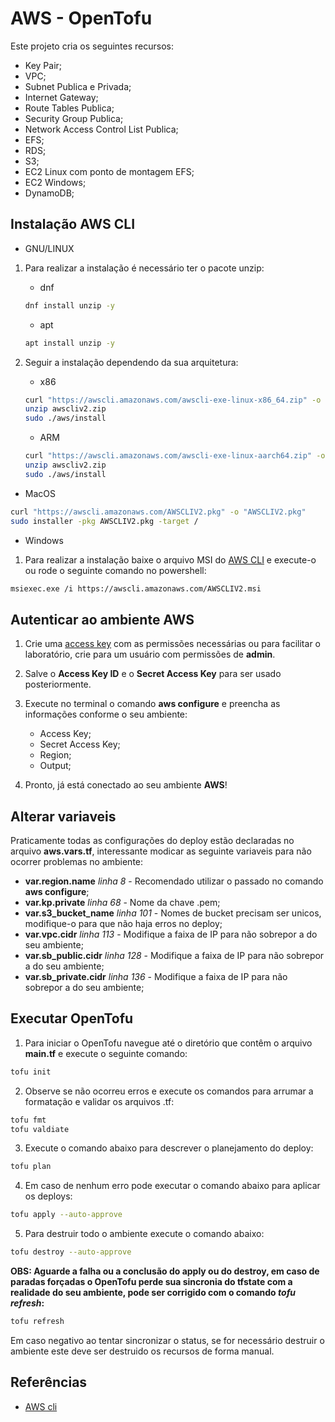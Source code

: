 # AWS - OpenTofu

Este projeto cria os seguintes recursos:
+ Key Pair; 
+ VPC;
+ Subnet Publica e Privada;
+ Internet Gateway;
+ Route Tables Publica;
+ Security Group Publica;
+ Network Access Control List Publica;
+ EFS;
+ RDS;
+ S3;
+ EC2 Linux com ponto de montagem EFS;
+ EC2 Windows;
+ DynamoDB;

## Instalação AWS CLI

+ GNU/LINUX

1. Para realizar a instalação é necessário ter o pacote unzip:
   - dnf

   ```bash
   dnf install unzip -y
   ```

   - apt

   ```bash
   apt install unzip -y
   ```

2. Seguir a instalação dependendo da sua arquitetura:
   - x86

   ```bash
   curl "https://awscli.amazonaws.com/awscli-exe-linux-x86_64.zip" -o "awscliv2.zip"
   unzip awscliv2.zip
   sudo ./aws/install
   ``` 

   - ARM

   ```bash
   curl "https://awscli.amazonaws.com/awscli-exe-linux-aarch64.zip" -o "awscliv2.zip"
   unzip awscliv2.zip
   sudo ./aws/install
   ``` 

+ MacOS

```bash
curl "https://awscli.amazonaws.com/AWSCLIV2.pkg" -o "AWSCLIV2.pkg"
sudo installer -pkg AWSCLIV2.pkg -target /
```

+ Windows

1. Para realizar a instalação baixe o arquivo MSI do [AWS CLI](https://awscli.amazonaws.com/AWSCLIV2.msi) e execute-o ou rode o seguinte comando no powershell:
```bash
msiexec.exe /i https://awscli.amazonaws.com/AWSCLIV2.msi
```
## Autenticar ao ambiente AWS

1. Crie uma [access key](https://docs.aws.amazon.com/IAM/latest/UserGuide/id_credentials_access-keys.html) com as permissões necessárias ou para facilitar o laboratório, crie para um usuário com permissões de **admin**.

2. Salve o **Access Key ID** e o **Secret Access Key** para ser usado posteriormente.

3. Execute no terminal o comando **aws configure** e preencha as informações conforme o seu ambiente:

   + Access Key;
   + Secret Access Key;
   + Region;
   + Output;

4. Pronto, já está conectado ao seu ambiente **AWS**!

## Alterar variaveis

Praticamente todas as configurações do deploy estão declaradas no arquivo **aws.vars.tf**, interessante modicar as seguinte variaveis para não ocorrer problemas no ambiente:
+ **var.region.name** _linha 8_ - Recomendado utilizar o passado no comando **aws configure**;
+ **var.kp.private** _linha 68_ - Nome da chave .pem;
+ **var.s3_bucket_name** _linha 101_ - Nomes de bucket precisam ser unicos, modifique-o para que não haja erros no deploy;
+ **var.vpc.cidr** _linha 113_ - Modifique a faixa de IP para não sobrepor a do seu ambiente;
+ **var.sb_public.cidr** _linha 128_ - Modifique a faixa de IP para não sobrepor a do seu ambiente;
+ **var.sb_private.cidr** _linha 136_ - Modifique a faixa de IP para não sobrepor a do seu ambiente;

## Executar OpenTofu

1. Para iniciar o OpenTofu navegue até o diretório que contêm o arquivo **main.tf** e execute o seguinte comando:

```bash
tofu init
```

2. Observe se não ocorreu erros e execute os comandos para arrumar a formatação e validar os arquivos .tf:

```bash
tofu fmt
tofu valdiate
```

3. Execute o comando abaixo para descrever o planejamento do deploy:

```bash
tofu plan
```

4. Em caso de nenhum erro pode executar o comando abaixo para aplicar os deploys:

```bash
tofu apply --auto-approve
```

5. Para destruir todo o ambiente execute o comando abaixo:

```bash
tofu destroy --auto-approve
```

**OBS: Aguarde a falha ou a conclusão do apply ou do destroy, em caso de paradas forçadas o OpenTofu perde sua sincronia do tfstate com a realidade do seu ambiente, pode ser corrigido com o comando _tofu refresh_:**

```bash
tofu refresh
```

Em caso negativo ao tentar sincronizar o status, se for necessário destruir o ambiente este deve ser destruido os recursos de forma manual.

## Referências

+ [AWS cli](https://docs.aws.amazon.com/cli/latest/userguide/getting-started-install.html)
